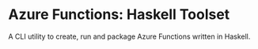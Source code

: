 # Azure Functions: Haskell Toolset

A CLI utility to create, run and package Azure Functions written in Haskell.


